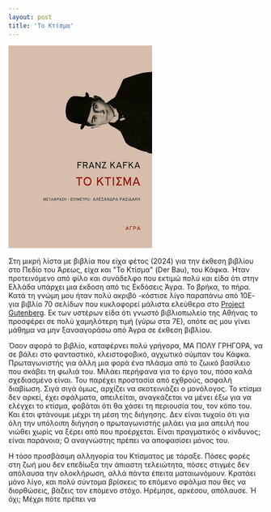 ```yaml
---
layout: post
title: 'Το Κτίσμα'
---
```


![Το κτίσμα, Κάφκα (εκδόσεις Άγρα)](/assets/to-ktisma.jpg#center)

Στη μικρή λίστα με βιβλία που είχα φέτος (2024) για την έκθεση βιβλίου στο Πεδίο του Άρεως, είχα και "Το Κτίσμα" (Der Bau), του Κάφκα. Ήταν προτεινόμενο από φίλο και συνάδελφο που εκτιμώ πολύ και είδα ότι στην Ελλάδα υπάρχει μια έκδοση από τις Εκδόσεις Άγρα. Το βρήκα, το πήρα. Κατά τη γνώμη μου ήταν πολύ ακριβό -κόστισε λίγο παραπάνω από 10Ε- για βιβλίο 70 σελίδων που κυκλοφορεί μάλιστα ελεύθερα στο [Project Gutenberg](https://www.projekt-gutenberg.org/kafka/bau/bau.html). Εκ των υστέρων είδα ότι γνωστό βιβλιοπωλείο της Αθήνας το προσφέρει σε πολύ χαμηλότερη τιμή (γύρω στα 7Ε), οπότε ας μου γίνει μάθημα να μην ξανααγοράσω από Άγρα σε έκθεση βιβλίου.

Όσον αφορά το βιβλίο, καταφέρνει πολύ γρήγορα, ΜΑ ΠΟΛΥ ΓΡΗΓΟΡΑ, να σε βάλει στο φανταστικό, κλειστοφοβικό, αγχωτικό σύμπαν του Κάφκα. Πρωταγωνιστής για άλλη μια φορά ένα πλάσμα από το ζωικό βασίλειο που σκάβει τη φωλιά του. Μιλάει περήφανα για το έργο του, πόσο καλά σχεδιασμένο είναι. Του παρέχει προστασία από εχθρούς, ασφαλή διαβίωση. Σιγά σιγά όμως, αρχίζει να σκοτεινιάζει ο μονόλογος. Το κτίσμα δεν αρκεί, έχει σφάλματα, απειλείται, αναγκάζεται να μένει έξω για να ελέγχει το κτίσμα, φοβάται ότι θα χάσει τη περιουσία του, τον κόπο του. Και έτσι φτάνουμε μέχρι τη μέση της διήγησης. Δεν είναι τυχαίο ότι για όλη την υπόλοιπη διήγηση ο πρωταγωνιστής μιλάει για μια απειλή που νιώθει χωρίς να ξέρει από που προέρχεται. Είναι πραγματικός ο κίνδυνος; είναι παράνοια; Ο αναγνώστης πρέπει να αποφασίσει μόνος του.

Η τόσο προσβάσιμη αλληγορία του Κτίσματος με τάραξε. Πόσες φορές στη ζωή μου δεν επεδίωξα την άπιαστη τελειώτητα, πόσες στιγμές δεν απόλαυσα την ολοκλήρωση, αλλά πάντα έπειτα ματαιωνόμουν. Κρατάει μόνο λίγο, και πολύ σύντομα βρίσκεις το επόμενο σφάλμα που θες να διορθώσεις, βάζεις τον επόμενο στόχο. Ηρέμησε, αρκέσου, απόλαυσε. Ή όχι; Μέχρι πότε πρέπει να